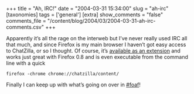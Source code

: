 +++
title = "Ah, IRC!"
date = "2004-03-31 15:34:00"
slug = "ah-irc"
[taxonomies]
tags = ['general']
[extra]
show_comments = "false"
comments_file = "/content/blog/2004/03/2004-03-31-ah-irc-comments.csv"
+++

Apparently it’s all the rage on the interweb but I’ve never really used IRC all that much, and since Firefox is my main browser I haven’t got easy access to ChatZilla, or so I thought. Of course, it’s [available as an extension](http://extensionroom.mozdev.org/more-info/chatzilla) and works just great with Firefox 0.8 and is even executable from the command line with a quick

```
firefox -chrome chrome://chatzilla/content/
```

Finally I can keep up with what’s going on over in [\#foaf](irc://irc.freenode.net/#foaf)!
